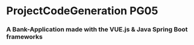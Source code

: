 # ProjectCodeGeneration PG05

### A Bank-Application made with the VUE.js & Java Spring Boot frameworks